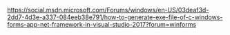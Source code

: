 https://social.msdn.microsoft.com/Forums/windows/en-US/03deaf3d-2dd7-4d3e-a337-084eeb38e791/how-to-generate-exe-file-of-c-windows-forms-app-net-framework-in-visual-studio-2017?forum=winforms